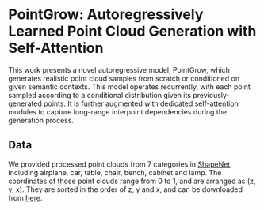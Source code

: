 # PointGrow: Autoregressively Learned Point Cloud Generation with Self-Attention
This work presents a novel autoregressive model, PointGrow, which generates realistic point cloud samples from scratch or conditioned on given semantic contexts. This model operates recurrently, with each point sampled according to a conditional distribution given its previously-generated points. It is further augmented with dedicated self-attention modules to capture long-range interpoint dependencies during the generation process.

## Data
We provided processed point clouds from 7 categories in [ShapeNet](https://www.shapenet.org), including airplane, car, table, chair, bench, cabinet and lamp. The coordinates of those point clouds range from 0 to 1, and are arranged as (z, y, x). They are sorted in the order of z, y and x, and can be downloaded from [here](https://www.dropbox.com/s/xuvoagsdpz6yqen/ShapeNet7.zip).
